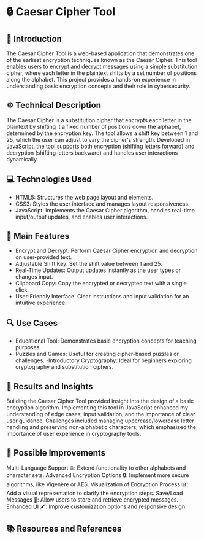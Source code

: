 # 🔒 Caesar Cipher Tool 
## 📘 Introduction
The Caesar Cipher Tool is a web-based application that demonstrates one of the earliest encryption techniques known as the Caesar Cipher. This tool enables users to encrypt and decrypt messages using a simple substitution cipher, where each letter in the plaintext shifts by a set number of positions along the alphabet. This project provides a hands-on experience in understanding basic encryption concepts and their role in cybersecurity.

## ⚙️ Technical Description
The Caesar Cipher is a substitution cipher that encrypts each letter in the plaintext by shifting it a fixed number of positions down the alphabet, determined by the encryption key. The tool allows a shift key between 1 and 25, which the user can adjust to vary the cipher's strength. Developed in JavaScript, the tool supports both encryption (shifting letters forward) and decryption (shifting letters backward) and handles user interactions dynamically.

## 💻 Technologies Used
- HTML5: Structures the web page layout and elements.
- CSS3: Styles the user interface and manages layout responsiveness.
- JavaScript: Implements the Caesar Cipher algorithm, handles real-time input/output updates, and enables user interactions.

## 🌟 Main Features
- Encrypt and Decrypt: Perform Caesar Cipher encryption and decryption on user-provided text.
- Adjustable Shift Key: Set the shift value between 1 and 25.
- Real-Time Updates: Output updates instantly as the user types or changes input.
- Clipboard Copy: Copy the encrypted or decrypted text with a single click.
- User-Friendly Interface: Clear instructions and input validation for an intuitive experience.

## 🔍 Use Cases
- Educational Tool: Demonstrates basic encryption concepts for teaching purposes.
- Puzzles and Games: Useful for creating cipher-based puzzles or challenges.
-Introductory Cryptography: Ideal for beginners exploring cryptography and substitution ciphers.

## 📝 Results and Insights
Building the Caesar Cipher Tool provided insight into the design of a basic encryption algorithm. Implementing this tool in JavaScript enhanced my understanding of edge cases, input validation, and the importance of clear user guidance. Challenges included managing uppercase/lowercase letter handling and preserving non-alphabetic characters, which emphasized the importance of user experience in cryptography tools.

## 🚀 Possible Improvements
Multi-Language Support 🌐: Extend functionality to other alphabets and character sets.
Advanced Encryption Options 🔒: Implement more secure algorithms, like Vigenère or AES.
Visualization of Encryption Process 📊: Add a visual representation to clarify the encryption steps.
Save/Load Messages 💾: Allow users to store and retrieve encrypted messages.
Enhanced UI 🖌️: Improve customization options and responsive design.

## 📚 Resources and References

